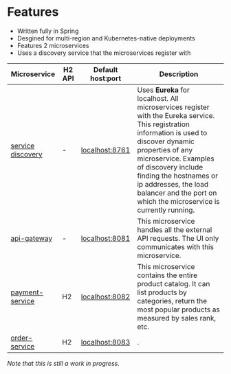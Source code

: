 # Features

* Written fully in Spring
* Desgined for multi-region and Kubernetes-native deployments
* Features 2 microservices
* Uses a discovery service that the microservices register with


| Microservice         | H2 API | Default host:port | Description           |
| -------------------- | ---------------- | ---------------- | --------------------- |
| [service discovery](https://github.com/talhapatel/spring-microservice-demo/tree/master/service-registry) | - | [localhost:8761](http://localhost:8761) | Uses **Eureka** for localhost. All microservices register with the Eureka service. This registration information is used to discover dynamic properties of any microservice. Examples of discovery include finding the hostnames or ip addresses, the load balancer and the port on which the microservice is currently running.
| [api-gateway](https://github.com/talhapatel/spring-microservice-demo/tree/master/cloud-gateway) | - | [localhost:8081](http://localhost:8081) | This microservice handles all the external API requests. The UI only communicates with this microservice.
| [payment-service](https://github.com/talhapatel/spring-microservice-demo/tree/master/payment-service) | H2 | [localhost:8082](http://localhost:8082) | This microservice contains the entire product catalog. It can list products by categories, return the most popular products as measured by sales rank, etc.
| [order-service](https://github.com/talhapatel/spring-microservice-demo/tree/master/order-service) | H2 | [localhost:8083](http://localhost:8083) |.
 *Note that this is still a work in progress.*
